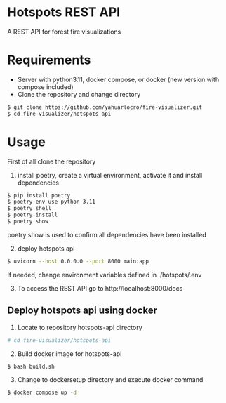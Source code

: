 # Hotspots REST API
A REST API for forest fire visualizations


# Requirements

- Server with python3.11, docker compose, or docker (new version with compose included)
- Clone the repository and change directory
```bash
$ git clone https://github.com/yahuarlocro/fire-visualizer.git
$ cd fire-visualizer/hotspots-api
```

# Usage

First of all clone the repository

1. install poetry, create a virtual environment, activate it and install dependencies

```bash
$ pip install poetry
$ poetry env use python 3.11
$ poetry shell
$ poetry install
$ poetry show
```

poetry show is used to confirm all dependencies have been installed

2. deploy hotspots api

```bash
$ uvicorn --host 0.0.0.0 --port 8000 main:app
```

If needed, change environment variables defined in ./hotspots/.env

3. To access the REST API go to http://localhost:8000/docs


## Deploy hotspots api using docker

1. Locate to repository hotspots-api directory

```bash
# cd fire-visualizer/hotspots-api
```

2. Build docker image for hotspots-api

```bash
$ bash build.sh 
```

3. Change to dockersetup directory and execute docker command

```bash
$ docker compose up -d
```

